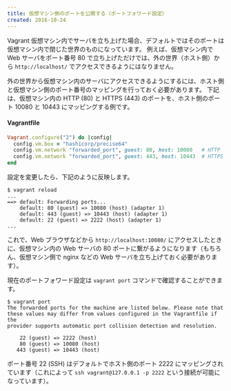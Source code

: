 ```yaml
---
title: 仮想マシン側のポートを公開する（ポートフォワード設定）
created: 2016-10-24
---
```


Vagrant 仮想マシン内でサーバを立ち上げた場合、デフォルトではそのポートは仮想マシン内で閉じた世界のものになっています。
例えば、仮想マシン内で Web サーバをポート番号 80 で立ち上げただけでは、外の世界（ホスト側）から `http://localhost/` でアクセスできるようにはなりません。

外の世界から仮想マシン内のサーバにアクセスできるようにするには、ホスト側と仮想マシン側のポート番号のマッピングを行っておく必要があります。
下記は、仮想マシン内の HTTP (80) と HTTPS (443) のポートを、ホスト側のポート 10080 と 10443 にマッピングする例です。

#### Vagrantfile

```ruby
Vagrant.configure("2") do |config|
  config.vm.box = "hashicorp/precise64"
  config.vm.network "forwarded_port", guest: 80, host: 10080   # HTTP
  config.vm.network "forwarded_port", guest: 443, host: 10443  # HTTPS
end
```

設定を変更したら、下記のように反映します。

```
$ vagrant reload
...
==> default: Forwarding ports...
    default: 80 (guest) => 10080 (host) (adapter 1)
    default: 443 (guest) => 10443 (host) (adapter 1)
    default: 22 (guest) => 2222 (host) (adapter 1)
...
```

これで、Web ブラウザなどから `http://localhost:10080/` にアクセスしたときに、仮想マシン内の Web サーバの 80 ポートに繋がるようになります（もちろん、仮想マシン側で nginx などの Web サーバを立ち上げておく必要があります）。

現在のポートフォワード設定は `vagrant port` コマンドで確認することができます。

```
$ vagrant port
The forwarded ports for the machine are listed below. Please note that
these values may differ from values configured in the Vagrantfile if the
provider supports automatic port collision detection and resolution.

    22 (guest) => 2222 (host)
    80 (guest) => 10080 (host)
   443 (guest) => 10443 (host)
```

ポート番号 22 (SSH) はデフォルトでホスト側のポート 2222 にマッピングされています（これによって `ssh vagrant@127.0.0.1 -p 2222` という接続が可能になっています）。

